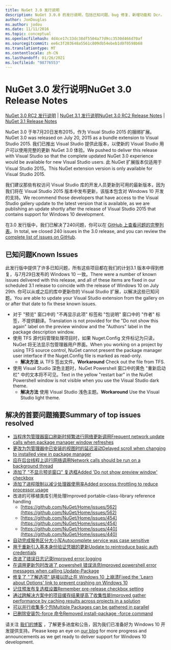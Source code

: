 ```yaml
---
title: NuGet 3.0 发行说明
description: NuGet 3.0.0 的发行说明，包括已知问题、bug 修复、新增功能和 Dcr。
author: JonDouglas
ms.author: jodou
ms.date: 11/11/2016
ms.topic: conceptual
ms.openlocfilehash: 4d4ce17c33dc38df5504a77d9cc3530d466d70af
ms.sourcegitcommit: ee6c3f203648a5561c809db54ebeb1d0f0598b68
ms.translationtype: MT
ms.contentlocale: zh-CN
ms.lasthandoff: 01/26/2021
ms.locfileid: "98776553"
---
```

# <a name="nuget-30-release-notes"></a><span data-ttu-id="5b6e1-103">NuGet 3.0 发行说明</span><span class="sxs-lookup"><span data-stu-id="5b6e1-103">NuGet 3.0 Release Notes</span></span>

<span data-ttu-id="5b6e1-104">[NuGet 3.0 RC2 发行说明](../release-notes/nuget-3.0-RC2.md)  | [NuGet 3.1 发行说明](../release-notes/nuget-3.1.md)</span><span class="sxs-lookup"><span data-stu-id="5b6e1-104">[NuGet 3.0 RC2 Release Notes](../release-notes/nuget-3.0-RC2.md) | [NuGet 3.1 Release Notes](../release-notes/nuget-3.1.md)</span></span>

<span data-ttu-id="5b6e1-105">NuGet 3.0 于年7月20日发布2015，作为 Visual Studio 2015 的捆绑扩展。</span><span class="sxs-lookup"><span data-stu-id="5b6e1-105">NuGet 3.0 was released on July 20, 2015 as a bundle extension to Visual Studio 2015.</span></span> <span data-ttu-id="5b6e1-106">我们已推出 Visual Studio 提供此版本，以使新的 Visual Studio 用户可以使用完整的更新 NuGet 3.0 体验。</span><span class="sxs-lookup"><span data-stu-id="5b6e1-106">We pushed to deliver this release with Visual Studio so that the complete updated NuGet 3.0 experience would be available for new Visual Studio users.</span></span> <span data-ttu-id="5b6e1-107">此 NuGet 扩展版本仅适用于 Visual Studio 2015。</span><span class="sxs-lookup"><span data-stu-id="5b6e1-107">This NuGet extension version is only available for Visual Studio 2015.</span></span>

<span data-ttu-id="5b6e1-108">我们建议那些有权访问 Visual Studio 库的开发人员更新到可用的最新版本，因为我们将在 Visual Studio 2015 版本中发布更新，该版本包含对 Windows 10 开发的支持。</span><span class="sxs-lookup"><span data-stu-id="5b6e1-108">We recommend those developers that have access to the Visual Studio gallery update to the latest version that is available, as we are publishing an update shortly after the release of Visual Studio 2015 that contains support for Windows 10 development.</span></span>

<span data-ttu-id="5b6e1-109">在3.0 发行版中，我们已解决了240问题，你可以在 [GitHub 上查看问题的完整列表](https://github.com/NuGet/Home/issues?q=milestone%3A3.0.0-RTM+is%3Aclosed)。</span><span class="sxs-lookup"><span data-stu-id="5b6e1-109">In total, we closed 240 issues in the 3.0 release, and you can review the [complete list of issues on GitHub](https://github.com/NuGet/Home/issues?q=milestone%3A3.0.0-RTM+is%3Aclosed).</span></span>

## <a name="known-issues"></a><span data-ttu-id="5b6e1-110">已知问题</span><span class="sxs-lookup"><span data-stu-id="5b6e1-110">Known Issues</span></span>

<span data-ttu-id="5b6e1-111">此发行版中提供了许多已知问题，所有这些项目都在我们的计划3.1 版本中得到修复，与7月29日发布的 Windows 10 一致。</span><span class="sxs-lookup"><span data-stu-id="5b6e1-111">There were a number of known issues delivered with this release, and all of these items are fixed in our scheduled 3.1 release to coincide with the release of Windows 10 on July 29th.</span></span>  <span data-ttu-id="5b6e1-112">你可以从或之后的库中更新你的 Visual Studio 扩展，以解决这些已知问题。</span><span class="sxs-lookup"><span data-stu-id="5b6e1-112">You are able to update your Visual Studio extension from the gallery on or after that date to fix these known issues.</span></span>

*  <span data-ttu-id="5b6e1-113">对于 "预览" 窗口中的 "不再显示此项" 标签和 "包说明" 窗口中的 "作者" 标签，不提供翻译。</span><span class="sxs-lookup"><span data-stu-id="5b6e1-113">Translation is not provided for the "Do not show this again" label on the preview window and the "Authors" label in the package description window.</span></span>
*  <span data-ttu-id="5b6e1-114">使用 TFS 源代码管理处理项目时，如果 Nuget.Config 文件标记为只读，NuGet 将无法显示包管理器用户界面。</span><span class="sxs-lookup"><span data-stu-id="5b6e1-114">When you working on a project by using TFS source control, NuGet cannot present the package manager user interface if the Nuget.Config file is marked as read-only.</span></span>
   * <span data-ttu-id="5b6e1-115">**解决方法** 从 TFS 签出文件。</span><span class="sxs-lookup"><span data-stu-id="5b6e1-115">**Workaround** Check out the file from TFS.</span></span>
*  <span data-ttu-id="5b6e1-116">使用 Visual Studio 深色主题时，NuGet Powershell 窗口中的黄色 "重新启动栏" 中的文本将不可见。</span><span class="sxs-lookup"><span data-stu-id="5b6e1-116">Text in the yellow "restart bar" in the NuGet Powershell window is not visible when you use the Visual Studio dark theme.</span></span>
   * <span data-ttu-id="5b6e1-117">**解决方法** 使用 Visual Studio 浅色主题。</span><span class="sxs-lookup"><span data-stu-id="5b6e1-117">**Workaround** Use the Visual Studio light theme.</span></span>


## <a name="summary-of-top-issues-resolved"></a><span data-ttu-id="5b6e1-118">解决的首要问题摘要</span><span class="sxs-lookup"><span data-stu-id="5b6e1-118">Summary of top issues resolved</span></span>

* [<span data-ttu-id="5b6e1-119">当程序包管理器窗口刷新时频繁进行网络更新调用</span><span class="sxs-lookup"><span data-stu-id="5b6e1-119">Frequent network update calls when package manager window refreshes</span></span>](https://github.com/NuGet/Home/issues/515)
* [<span data-ttu-id="5b6e1-120">更改为包管理器中已安装的视图时的延迟滚动</span><span class="sxs-lookup"><span data-stu-id="5b6e1-120">Delayed scroll when changing to installed view in package manager</span></span>](https://github.com/NuGet/Home/issues/519)
* [<span data-ttu-id="5b6e1-121">应在后台线程上运行网络调用</span><span class="sxs-lookup"><span data-stu-id="5b6e1-121">Network calls should be run on a background thread</span></span>](https://github.com/NuGet/Home/issues/516)
* [<span data-ttu-id="5b6e1-122">添加了 "不显示预览窗口" 复选框</span><span class="sxs-lookup"><span data-stu-id="5b6e1-122">Added 'Do not show preview window' checkbox</span></span>](https://github.com/NuGet/Home/issues/566)
* [<span data-ttu-id="5b6e1-123">添加了进程限制以减少处理器使用率</span><span class="sxs-lookup"><span data-stu-id="5b6e1-123">Added process throttling to reduce processor usage</span></span>](https://github.com/NuGet/Home/issues/356)
* <span data-ttu-id="5b6e1-124">改进的可移植类库引用处理</span><span class="sxs-lookup"><span data-stu-id="5b6e1-124">Improved portable-class-library reference handling</span></span>
    * [https://github.com/NuGet/Home/issues/562](https://github.com/NuGet/Home/issues/562)
    * [https://github.com/NuGet/Home/issues/454](https://github.com/NuGet/Home/issues/454)
    * [https://github.com/NuGet/Home/issues/440](https://github.com/NuGet/Home/issues/440)
* [<span data-ttu-id="5b6e1-125">自动完成服务区分大小写</span><span class="sxs-lookup"><span data-stu-id="5b6e1-125">Autocomplete service was case sensitive</span></span>](https://github.com/NuGet/Home/issues/198)
* [<span data-ttu-id="5b6e1-126">用于重新引入基本身份验证凭据的更新</span><span class="sxs-lookup"><span data-stu-id="5b6e1-126">Update to reintroduce basic auth credentials</span></span>](https://github.com/NuGet/Home/issues/456)
* [<span data-ttu-id="5b6e1-127">改进了错误日志记录</span><span class="sxs-lookup"><span data-stu-id="5b6e1-127">Improved error logging</span></span>](https://github.com/NuGet/Home/issues/407)
* [<span data-ttu-id="5b6e1-128">在调用更新包时改进了 powershell 错误消息</span><span class="sxs-lookup"><span data-stu-id="5b6e1-128">Improved powershell error messages when calling Update-Package</span></span>](https://github.com/NuGet/Home/issues/5)
* [<span data-ttu-id="5b6e1-129">修复了 "了解选项" 链接以防止在 Windows 10 上崩溃</span><span class="sxs-lookup"><span data-stu-id="5b6e1-129">Fixed the 'Learn about Options' link to prevent crashing on Windows 10</span></span>](https://github.com/NuGet/Home/issues/822)
* [<span data-ttu-id="5b6e1-130">记住预发布复选框设置</span><span class="sxs-lookup"><span data-stu-id="5b6e1-130">Remember pre-release checkbox setting</span></span>](https://github.com/NuGet/Home/issues/732)
* [<span data-ttu-id="5b6e1-131">通过跨解决方案中的项目缓存结果提高了收集性能</span><span class="sxs-lookup"><span data-stu-id="5b6e1-131">Improved gather performance by caching results across projects in a solution</span></span>](https://github.com/NuGet/Home/issues/721)
* [<span data-ttu-id="5b6e1-132">可以并行收集多个包</span><span class="sxs-lookup"><span data-stu-id="5b6e1-132">Multiple Packages can be gathered in parallel</span></span>](https://github.com/NuGet/Home/issues/713)
* [<span data-ttu-id="5b6e1-133">已删除安装包-force 命令</span><span class="sxs-lookup"><span data-stu-id="5b6e1-133">Removed install-package -force command</span></span>](https://github.com/NuGet/Home/issues/697)

<span data-ttu-id="5b6e1-134">请关注 [我们的博客](http://blog.nuget.org) ，了解更多进度和公告，因为我们已准备好为 Windows 10 开发提供支持。</span><span class="sxs-lookup"><span data-stu-id="5b6e1-134">Please keep an eye on [our blog](http://blog.nuget.org) for more progress and announcements as we get ready to deliver support for Windows 10 development.</span></span>
